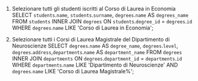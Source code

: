 1. Selezionare tutti gli studenti iscritti al Corso di Laurea in Economia
    SELECT `students`.`name`, `students`.`surname`, `degrees`.`name` AS `degrees_name`
    FROM `students` 
    INNER JOIN `degrees`
    ON `students`.`degree_id` = `degrees`.`id`
    WHERE `degrees`.`name` LIKE 'Corso di Laurea in Economia';

2. Selezionare tutti i Corsi di Laurea Magistrale del Dipartimento di Neuroscienze
    SELECT `degrees`.`name` AS `degree_name`, `degrees`.`level`, `degrees`.`address`,`departments`.`name` AS `department_name`
    FROM `degrees` 
    INNER JOIN `departments`
    ON `degrees`.`department_id` = `departments`.`id`
    WHERE `departments`.`name` LIKE 'Dipartimento di Neuroscienze' AND `degrees`.`name` LIKE 'Corso di Laurea Magistrale%';

